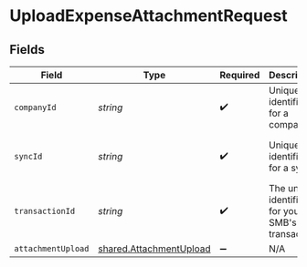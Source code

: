 # UploadExpenseAttachmentRequest


## Fields

| Field                                                                     | Type                                                                      | Required                                                                  | Description                                                               | Example                                                                   |
| ------------------------------------------------------------------------- | ------------------------------------------------------------------------- | ------------------------------------------------------------------------- | ------------------------------------------------------------------------- | ------------------------------------------------------------------------- |
| `companyId`                                                               | *string*                                                                  | :heavy_check_mark:                                                        | Unique identifier for a company.                                          | 8a210b68-6988-11ed-a1eb-0242ac120002                                      |
| `syncId`                                                                  | *string*                                                                  | :heavy_check_mark:                                                        | Unique identifier for a sync.                                             | 6fb40d5e-b13e-11ed-afa1-0242ac120002                                      |
| `transactionId`                                                           | *string*                                                                  | :heavy_check_mark:                                                        | The unique identifier for your SMB's transaction.                         | 336694d8-2dca-4cb5-a28d-3ccb83e55eee                                      |
| `attachmentUpload`                                                        | [shared.AttachmentUpload](../../../sdk/models/shared/attachmentupload.md) | :heavy_minus_sign:                                                        | N/A                                                                       |                                                                           |